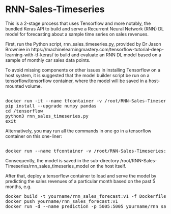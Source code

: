 # RNN-Sales-Timeseries
This is a 2-stage process that uses Tensorflow and more notably, the bundled Keras API to build and serve a Recurrent Neural Network (RNN) DL model for forecasting about a sample time series on sales revenues.
<p>
First, run the Python script, rnn_sales_timeseries.py, provided by Dr Jason Browniee in https://machinelearningmastery.com/tensorflow-tutorial-deep-learning-with-tf-keras/ to build and evaluate an RNN DL model based on a sample of monthly car sales data points.
<p>
To avoid missing components or other issues in installing Tensorflow on a host system, it is suggested that the model builder script be run on a tensorflow/tensorflow container, where the model will be saved in a host-mounted volume.
<p>
<pre> 
docker run -it --name tfcontainer -v /root/RNN-Sales-Timeseries:/tensorflow tensorflow/tensorflow
pip install --upgrade numpy pandas
cd /tensorflow
python3 rnn_sales_timeseries.py
exit
</pre>
Alternatively, you may run all the commands in one go in a tensorflow container on this one-liner:
<p>
<pre> 
docker run --name tfcontainer -v /root/RNN-Sales-Timeseries:/tensorflow tensorflow/tensorflow /bin/bash -c "pip install --upgrade numpy pandas; cd /tensorflow; python3 rnn_sales_timeseries.py"
</pre>
Consequently, the model is saved in the sub-directory /root/RNN-Sales-Timeseries/rnn_sales_timeseries_model on the host itself.
<p>
<p>
After that, deploy a tensorflow container to load and serve the model by predicting the sales revenues of a particular month based on the past 5 months, e.g.
<p>
<pre>
docker build -t yourname/rnn_sales_forecast:v1 -f Dockerfile .
docker push yourname/rnn_sales_forecast:v1
docker run -d --name prediction -p 5005:5005 yourname/rnn_sales_forecast:v1
</pre>
